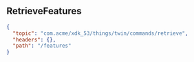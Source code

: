 ## RetrieveFeatures

```json
{
  "topic": "com.acme/xdk_53/things/twin/commands/retrieve",
  "headers": {},
  "path": "/features"
}
```
